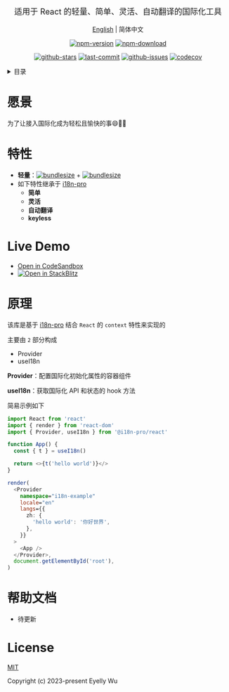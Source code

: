 <div align="center">
  <p style="font-size: 18px;">适用于 React 的轻量、简单、灵活、自动翻译的国际化工具</p>

[English](https://github.com/i18n-pro/react-i18n-pro/tree/v0.1.0-alpha.1#readme) | 简体中文



[![npm-version](https://img.shields.io/npm/v/@i18n-pro/react.svg?style=flat-square "npm-version")](https://www.npmjs.com/package/@i18n-pro/react "npm")
[![npm-download](https://img.shields.io/npm/dm/@i18n-pro/react "npm-download")](https://www.npmjs.com/package/@i18n-pro/react "npm")

[![github-stars](https://img.shields.io/github/stars/i18n-pro/react-i18n-pro?style=social "github-stars")](https://github.com/i18n-pro/react-i18n-pro/stargazers "github-stars")
[![last-commit](https://img.shields.io/github/last-commit/i18n-pro/react-i18n-pro/main "last-commit")](https://github.com/i18n-pro/react-i18n-pro/commits/main "last-commit")
[![github-issues](https://img.shields.io/github/issues-raw/i18n-pro/react-i18n-pro "github-issues")](https://github.com/i18n-pro/react-i18n-pro/issues "github-issues")
[![codecov](https://codecov.io/gh/i18n-pro/react-i18n-pro/branch/main/graph/badge.svg?token=GQ6S1GPFCM "codecov")](https://codecov.io/gh/i18n-pro/react-i18n-pro "codecov")

</div>
<details >
  <summary>目录</summary>

  [愿景](#愿景)<br/>
  [特性](#特性)<br/>
  [Live Demo](#live-demo)<br/>
  [原理](#原理)<br/>
  [帮助文档](#帮助文档)<br/>
  [License](#license)<br/>

</details>


# 愿景
为了让接入国际化成为轻松且愉快的事😄💪🏻
# 特性

* **轻量**：[![bundlesize](https://img.shields.io/bundlephobia/minzip/i18n-pro?color=brightgreen&style=plastic "i18n-pro-bundlesize")](https://bundlephobia.com/package/i18n-pro "i18n-pro-bundlesize") + [![bundlesize](https://img.shields.io/bundlephobia/minzip/@i18n-pro/react?color=brightgreen&style=plastic "bundlesize")](https://bundlephobia.com/package/@i18n-pro/react "bundlesize")
* 如下特性继承于 [i18n-pro](https://github.com/eyelly-wu/i18n-pro "i18n-pro") 
   * **简单**
   * **灵活**
   * **自动翻译**
   * **keyless**


# Live Demo

* [Open in CodeSandbox](https://codesandbox.io/p/github/i18n-pro/react-i18n-pro-demo/main?file=README_zh-CN.md)
* [![Open in StackBlitz](https://developer.stackblitz.com/img/open_in_stackblitz_small.svg "Open in StackBlitz")](https://stackblitz.com/edit/react-i18n-pro-demo?file=README_zh-CN.md)


# 原理
该库是基于 [i18n-pro](https://github.com/eyelly-wu/i18n-pro "i18n-pro") 结合 `React` 的 `context` 特性来实现的

主要由 `2` 部分构成
* Provider
* useI18n



**Provider**：配置国际化初始化属性的容器组件

**useI18n**：获取国际化 API 和状态的 hook 方法



简易示例如下
```typescript react
import React from 'react'
import { render } from 'react-dom'
import { Provider, useI18n } from '@i18n-pro/react'

function App() {
  const { t } = useI18n()

  return <>{t('hello world')}</>
}

render(
  <Provider
    namespace="i18n-example"
    locale="en"
    langs={{
      zh: {
        'hello world': '你好世界',
      },
    }}
  >
    <App />
  </Provider>,
  document.getElementById('root'),
)
```

# 帮助文档

* 待更新


# License
[MIT](./LICENSE)

Copyright (c) 2023-present Eyelly Wu